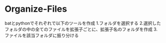 # Organize-Files
batとpythonでそれぞれで以下のツールを作成
1.フォルダを選択する
2.選択したフォルダの中の全てのファイルを拡張子ごとに、拡張子名のフォルダを作成
3.ファイルを該当フォルダに振り分ける
